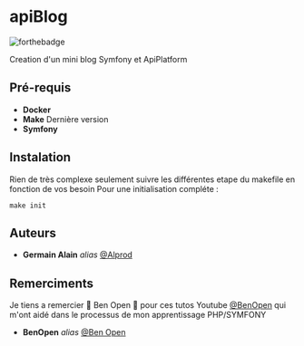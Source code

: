 # apiBlog
![forthebadge](https://forthebadge.com/images/badges/built-with-love.svg)

Creation d'un mini blog Symfony et ApiPlatform

## Pré-requis

-   **Docker**
-   **Make** Dernière version
-   **Symfony**

## Instalation
Rien de très complexe seulement suivre les différentes etape du makefile en fonction de vos besoin
Pour une initialisation compléte :

```make init```

## Auteurs

-   **Germain Alain** _alias_ [@Alprod](https://github.com/Alprod)


## Remerciments

Je tiens a remercier :tada: Ben Open :tada: pour ces tutos Youtube [@BenOpen](https://www.youtube.com/channel/UCl-eoZ97KHBFuiy2CxxI2YA) 
qui m'ont aidé dans le processus de mon apprentissage PHP/SYMFONY
-   **BenOpen** _alias_ [@Ben Open](https://gitlab.com/benopen)
